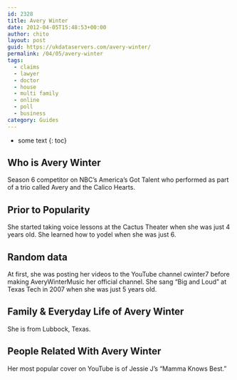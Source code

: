 ```yaml
---
id: 2328
title: Avery Winter
date: 2012-04-05T15:48:53+00:00
author: chito
layout: post
guid: https://ukdataservers.com/avery-winter/
permalink: /04/05/avery-winter
tags:
  - claims
  - lawyer
  - doctor
  - house
  - multi family
  - online
  - poll
  - business
category: Guides
---
```


* some text
{: toc}


## Who is  Avery Winter
                  
                  
                  
Season 6 competitor on NBC&#8217;s America&#8217;s Got Talent who performed as part of a trio called Avery and the Calico Hearts. 
                  
                
                
                
## Prior to Popularity 
                  
                  
                  
She started taking voice lessons at the Cactus Theater when she was just 4 years old. She learned how to yodel when she was just 6. 
                  
                
                
                
## Random data 
                  
                  
                  
At first, she was posting her videos to the YouTube channel cwinter7 before making AveryWinterMusic her official channel. She sang &#8220;Big and Loud&#8221; at Texas Tech in 2007 when she was just 5 years old. 
                  
                
                
                
## Family & Everyday Life of Avery Winter
                  
                  
                  
She is from Lubbock, Texas. 
                  
                
                
                
## People Related With  Avery Winter
                  
                  
                  
Her most popular cover on YouTube is of Jessie J&#8217;s &#8220;Mamma Knows Best.&#8221; 
                  
                
              
            
          
          
          
    
    
  
